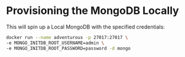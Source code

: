 # Provisioning the MongoDB Locally

This will spin up a Local MongoDB with the specified credentials:

```bash
docker run --name adventurous -p 27017:27017 \ 
-e MONGO_INITDB_ROOT_USERNAME=admin \ 
-e MONGO_INITDB_ROOT_PASSWORD=password -d mongo
```

